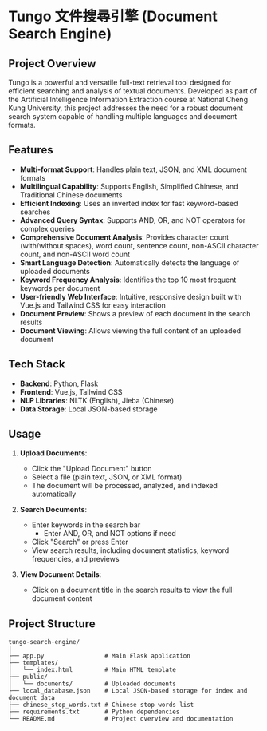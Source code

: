 # Tungo 文件搜尋引擎 (Document Search Engine)

## Project Overview
Tungo is a powerful and versatile full-text retrieval tool designed for efficient searching and analysis of textual documents. Developed as part of the Artificial Intelligence Information Extraction course at National Cheng Kung University, this project addresses the need for a robust document search system capable of handling multiple languages and document formats.

## Features
- **Multi-format Support**: Handles plain text, JSON, and XML document formats
- **Multilingual Capability**: Supports English, Simplified Chinese, and Traditional Chinese documents
- **Efficient Indexing**: Uses an inverted index for fast keyword-based searches
- **Advanced Query Syntax**: Supports AND, OR, and NOT operators for complex queries
- **Comprehensive Document Analysis**: Provides character count (with/without spaces), word count, sentence count, non-ASCII character count, and non-ASCII word count
- **Smart Language Detection**: Automatically detects the language of uploaded documents
- **Keyword Frequency Analysis**: Identifies the top 10 most frequent keywords per document
- **User-friendly Web Interface**: Intuitive, responsive design built with Vue.js and Tailwind CSS for easy interaction
- **Document Preview**: Shows a preview of each document in the search results
- **Document Viewing**: Allows viewing the full content of an uploaded document

## Tech Stack
- **Backend**: Python, Flask
- **Frontend**: Vue.js, Tailwind CSS
- **NLP Libraries**: NLTK (English), Jieba (Chinese)
- **Data Storage**: Local JSON-based storage

## Usage
1. **Upload Documents**: 
   - Click the "Upload Document" button
   - Select a file (plain text, JSON, or XML format)
   - The document will be processed, analyzed, and indexed automatically

2. **Search Documents**:
   - Enter keywords in the search bar
     - Enter AND,  OR, and NOT options if need
   - Click "Search" or press Enter
   - View search results, including document statistics, keyword frequencies, and previews

3. **View Document Details**:
   - Click on a document title in the search results to view the full document content

## Project Structure
```
tungo-search-engine/
│
├── app.py                 # Main Flask application
├── templates/
│   └── index.html         # Main HTML template
├── public/
│   └── documents/         # Uploaded documents
├── local_database.json    # Local JSON-based storage for index and document data 
├── chinese_stop_words.txt # Chinese stop words list
├── requirements.txt       # Python dependencies
└── README.md              # Project overview and documentation
```
